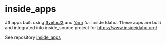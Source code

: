 # inside_apps

JS apps built using [SvelteJS](https://svelte.dev/) and [Yarn](https://classic.yarnpkg.com/en/) for Inside Idaho.
These apps are built and integrated into inside_source project for 
https://www.insideidaho.org/

See repository [inside_apps](https://github.com/uidaholib/inside_apps/edit/master/docs/apps.md)
